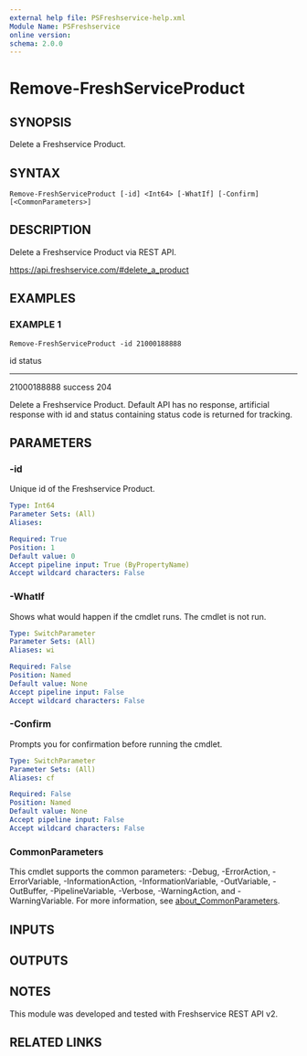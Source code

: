 ```yaml
---
external help file: PSFreshservice-help.xml
Module Name: PSFreshservice
online version:
schema: 2.0.0
---
```


# Remove-FreshServiceProduct

## SYNOPSIS
Delete a Freshservice Product.

## SYNTAX

```
Remove-FreshServiceProduct [-id] <Int64> [-WhatIf] [-Confirm] [<CommonParameters>]
```

## DESCRIPTION
Delete a Freshservice Product via REST API.

https://api.freshservice.com/#delete_a_product

## EXAMPLES

### EXAMPLE 1
```
Remove-FreshServiceProduct -id 21000188888
```

id status
-- ------
21000188888 success 204

Delete a Freshservice Product.
Default API has no response, artificial response with id and
status containing status code is returned for tracking.

## PARAMETERS

### -id
Unique id of the Freshservice Product.

```yaml
Type: Int64
Parameter Sets: (All)
Aliases:

Required: True
Position: 1
Default value: 0
Accept pipeline input: True (ByPropertyName)
Accept wildcard characters: False
```

### -WhatIf
Shows what would happen if the cmdlet runs.
The cmdlet is not run.

```yaml
Type: SwitchParameter
Parameter Sets: (All)
Aliases: wi

Required: False
Position: Named
Default value: None
Accept pipeline input: False
Accept wildcard characters: False
```

### -Confirm
Prompts you for confirmation before running the cmdlet.

```yaml
Type: SwitchParameter
Parameter Sets: (All)
Aliases: cf

Required: False
Position: Named
Default value: None
Accept pipeline input: False
Accept wildcard characters: False
```

### CommonParameters
This cmdlet supports the common parameters: -Debug, -ErrorAction, -ErrorVariable, -InformationAction, -InformationVariable, -OutVariable, -OutBuffer, -PipelineVariable, -Verbose, -WarningAction, and -WarningVariable. For more information, see [about_CommonParameters](http://go.microsoft.com/fwlink/?LinkID=113216).

## INPUTS

## OUTPUTS

## NOTES
This module was developed and tested with Freshservice REST API v2.

## RELATED LINKS
